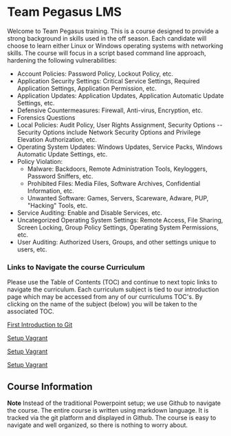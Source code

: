 # Team Pegasus LMS 
Welcome to Team Pegasus training. This is a course designed to provide a 
strong background in skills used in the off season. Each 
candidate will choose to learn either Linux or Windows operating systems with 
networking skills. The course will focus in a script based command line approach,
hardening the following vulnerabilities:

* Account Policies: Password Policy, Lockout Policy, etc.
* Application Security Settings: Critical Service Settings, Required 
Application Settings, Application Permission, etc.
* Application Updates: Application Updates, Application Automatic Update Settings, etc.
* Defensive Countermeasures: Firewall, Anti-virus, Encryption, etc.
* Forensics Questions
* Local Policies: Audit Policy, User Rights Assignment, Security Options --
Security Options include Network Security Options and Privilege Elevation Authorization, etc.
* Operating System Updates: Windows Updates, Service Packs, Windows Automatic Update Settings, etc.
* Policy Violation:
  - Malware: Backdoors, Remote Administration Tools, Keyloggers, Password Sniffers, etc.
  - Prohibited Files: Media Files, Software Archives, Confidential Information, etc.
  - Unwanted Software: Games, Servers, Scareware, Adware, PUP, "Hacking" Tools, etc.
* Service Auditing: Enable and Disable Services, etc.
* Uncategorized Operating System Settings: Remote Access, File Sharing, 
Screen Locking, Group Policy Settings, Operating System Permissions, etc.
* User Auditing: Authorized Users, Groups, and other settings unique to users, etc.


### Links to Navigate the course Curriculum
Please use the Table of Contents (TOC) and continue to next topic links to navigate the curriculum. Each curriculum subject is tied to our introduction page which may be accessed from any of our curriculums TOC's. By clicking on the name of the subject (below) you will be taken to the associated TOC. 

<a href="https://github.com/ccoovrey/pegasus_lms/blob/master/01-first_intro_git/00-Table-of-Contents.md" > First Introduction to Git </a>

<a href="https://github.com/ccoovrey/pegasus_lms/blob/master/02-setup_vagrant/00-Table-of-Contents.md" > Setup Vagrant </a>

<a href="https://github.com/ccoovrey/pegasus_lms/blob/master/03-intro_linux_bash/00-Table-of-Contents.md" > Setup Vagrant </a>

<a href="https://github.com/ccoovrey/pegasus_lms/blob/master/04-intro_win_powershell/00-Table-of-Contents.md" > Setup Vagrant </a>

## Course Information
**Note** Instead of the traditional Powerpoint setup; we use Github to navigate the course. The entire course is written using markdown language. It is tracked via the git platform and displayed in Github. The course is easy to navigate and well organized, so there is nothing to worry about. 
